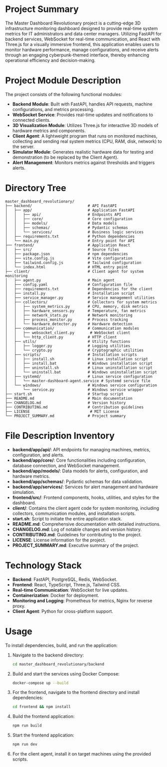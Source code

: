 # Project Summary
The Master Dashboard Revolutionary project is a cutting-edge 3D infrastructure monitoring dashboard designed to provide real-time system metrics for IT administrators and data center managers. Utilizing FastAPI for backend services, WebSocket for real-time communication, and React with Three.js for a visually immersive frontend, this application enables users to monitor hardware performance, manage configurations, and receive alerts through an engaging cyberpunk-themed interface, thereby enhancing operational efficiency and decision-making.

# Project Module Description
The project consists of the following functional modules:
- **Backend Module**: Built with FastAPI, handles API requests, machine configurations, and metrics processing.
- **WebSocket Service**: Provides real-time updates and notifications to connected clients.
- **3D Visualization Module**: Utilizes Three.js for interactive 3D models of hardware metrics and components.
- **Client Agent**: A lightweight program that runs on monitored machines, collecting and sending real system metrics (CPU, RAM, disk, network) to the server.
- **Simulator Module**: Generates realistic hardware data for testing and demonstration (to be replaced by the Client Agent).
- **Alert Management**: Monitors metrics against thresholds and triggers alerts.

# Directory Tree
```
master_dashboard_revolutionary/
├── backend/                         # API FastAPI
│   ├── app/                         # Application FastAPI
│   │   ├── api/                     # Endpoints API
│   │   ├── core/                    # Core configuration
│   │   ├── models/                  # Data models
│   │   ├── schemas/                 # Pydantic schemas
│   │   └── services/                # Business logic services
│   ├── requirements.txt             # Python dependencies
│   └── main.py                      # Entry point for API
├── frontend/                        # Application React
│   ├── src/                         # Source files
│   ├── package.json                 # npm dependencies
│   ├── vite.config.js               # Vite configuration
│   ├── tailwind.config.js           # Tailwind configuration
│   └── index.html                   # HTML entry point
├── client/                          # Client agent for system monitoring
│   ├── agent.py                     # Main agent
│   ├── config.yaml                  # Configuration file
│   ├── requirements.txt             # Dependencies for the client
│   ├── install.py                   # Installation script
│   ├── service_manager.py           # Service management utilities
│   ├── collectors/                  # Collectors for system metrics
│   │   ├── system_metrics.py        # CPU, memory, disk metrics
│   │   ├── hardware_sensors.py      # Temperature, fan metrics
│   │   ├── network_stats.py         # Network monitoring
│   │   ├── process_monitor.py       # Process tracking
│   │   └── hardware_detector.py     # Hardware detection
│   ├── communication/               # Communication modules
│   │   ├── websocket_client.py       # WebSocket client
│   │   └── http_client.py           # HTTP client
│   ├── utils/                       # Utility functions
│   │   ├── logger.py                # Logging utilities
│   │   └── crypto.py                # Cryptographic utilities
│   ├── scripts/                     # Installation scripts
│   │   ├── install.sh               # Linux installation script
│   │   ├── install.bat              # Windows installation script
│   │   ├── uninstall.sh             # Linux uninstallation script
│   │   └── uninstall.bat            # Windows uninstallation script
│   ├── systemd/                     # Linux service configuration
│   │   └── master-dashboard-agent.service # Systemd service file
│   └── windows/                     # Windows service configuration
│       └── service.py               # Windows service wrapper
├── start.sh                         # Startup script
├── README.md                        # Main documentation
├── CHANGELOG.md                     # Version history
├── CONTRIBUTING.md                  # Contribution guidelines
├── LICENSE                           # MIT License
└── PROJECT_SUMMARY.md               # Project summary
```

# File Description Inventory
- **backend/app/api/**: API endpoints for managing machines, metrics, configuration, and alerts.
- **backend/app/core/**: Core functionalities including configuration, database connection, and WebSocket management.
- **backend/app/models/**: Data models for alerts, configuration, and hardware metrics.
- **backend/app/schemas/**: Pydantic schemas for data validation.
- **backend/app/services/**: Services for alert management and hardware simulation.
- **frontend/src/**: Frontend components, hooks, utilities, and styles for the dashboard.
- **client/**: Contains the client agent code for system monitoring, including collectors, communication modules, and installation scripts.
- **start.sh**: Script to initiate the entire application stack.
- **README.md**: Comprehensive documentation with detailed instructions.
- **CHANGELOG.md**: Log of notable changes and version history.
- **CONTRIBUTING.md**: Guidelines for contributing to the project.
- **LICENSE**: License information for the project.
- **PROJECT_SUMMARY.md**: Executive summary of the project.

# Technology Stack
- **Backend**: FastAPI, PostgreSQL, Redis, WebSocket.
- **Frontend**: React, TypeScript, Three.js, Tailwind CSS.
- **Real-time Communication**: WebSocket for live updates.
- **Containerization**: Docker for deployment.
- **Monitoring and Logging**: Prometheus for metrics, Nginx for reverse proxy.
- **Client Agent**: Python for cross-platform support.

# Usage
To install dependencies, build, and run the application:
1. Navigate to the backend directory:
   ```bash
   cd master_dashboard_revolutionary/backend
   ```
2. Build and start the services using Docker Compose:
   ```bash
   docker-compose up --build
   ```
3. For the frontend, navigate to the frontend directory and install dependencies:
   ```bash
   cd frontend && npm install
   ```
4. Build the frontend application:
   ```bash
   npm run build
   ```
5. Start the frontend application:
   ```bash
   npm run dev
   ```
6. For the client agent, install it on target machines using the provided scripts.
